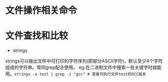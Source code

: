 # 文件操作相关命令

文件查找和比较
======

- strings

strings可以输出文件中可打印的字符序列(即部分ASCII字符)，默认至少4个字符组成的字符串。常同grep配合使用。
eg.在二进制文件中搜索一些关键字时就能用。` strings -a test | grep -i "gcc" # 查看可执行文件test的GCC版本 `




